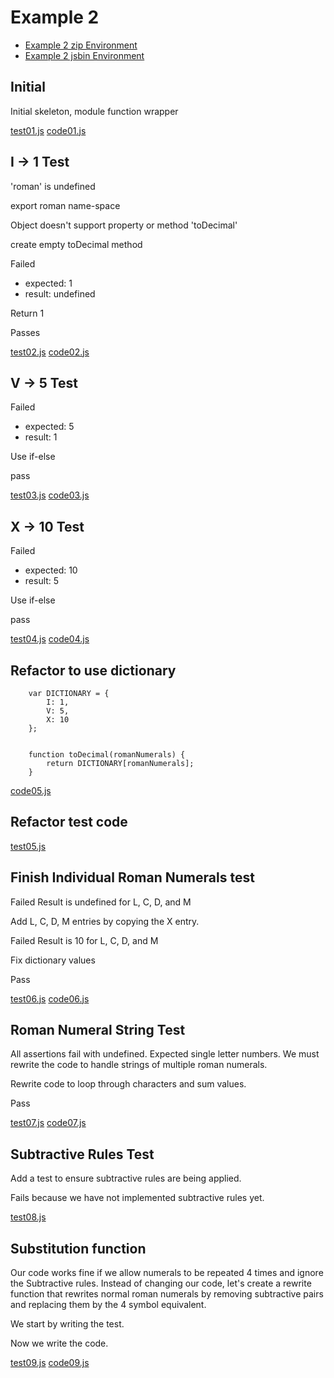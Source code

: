 Example 2
========================================================================

- [Example 2 zip Environment](example2.zip)
- [Example 2 jsbin Environment][jsbin example 2]

[jsbin example 2]: http://jsbin.com/swe430_example2/latest/edit?javascript,live


Initial
-------

Initial skeleton, module function wrapper

[test01.js](example2/test01.js)
[code01.js](example2/code01.js)


I -> 1 Test
-----------

'roman' is undefined

export roman name-space

Object doesn't support property or method 'toDecimal'

create empty toDecimal method

Failed
- expected: 1
- result: undefined

Return 1

Passes

[test02.js](example2/test02.js)
[code02.js](example2/code02.js)


V -> 5 Test
-----------

Failed
- expected: 5
- result: 1

Use if-else

pass

[test03.js](example2/test03.js)
[code03.js](example2/code03.js)


X -> 10 Test
------------

Failed
- expected: 10
- result: 5

Use if-else

pass

[test04.js](example2/test04.js)
[code04.js](example2/code04.js)


Refactor to use dictionary
--------------------------


        var DICTIONARY = {
            I: 1,
            V: 5,
            X: 10
        };


        function toDecimal(romanNumerals) {
            return DICTIONARY[romanNumerals];
        }

[code05.js](example2/code05.js)


Refactor test code
------------------


[test05.js](example2/test05.js)


Finish Individual Roman Numerals test
-------------------------------------

Failed
Result is undefined for L, C, D, and M

Add L, C, D, M entries by copying the X entry.

Failed
Result is 10 for L, C, D, and M

Fix dictionary values

Pass

[test06.js](example2/test06.js)
[code06.js](example2/code06.js)


Roman Numeral String Test
-------------------------------------

All assertions fail with undefined.  Expected single letter numbers.  We must rewrite the code to handle strings of multiple roman numerals.

Rewrite code to loop through characters and sum values.

Pass

[test07.js](example2/test07.js)
[code07.js](example2/code07.js)


Subtractive Rules Test
----------------------

Add a test to ensure subtractive rules are being applied.

Fails because we have not implemented subtractive rules yet.

[test08.js](example2/test08.js)


Substitution function
---------------------

Our code works fine if we allow numerals to be repeated 4 times and ignore the Subtractive rules.  Instead of changing our code, let's create a rewrite function that rewrites normal roman numerals by removing subtractive pairs and replacing them by the 4 symbol equivalent.

We start by writing the test.

Now we write the code.

[test09.js](example2/test09.js)
[code09.js](example2/code09.js)

